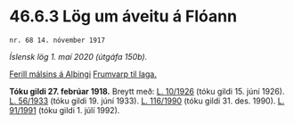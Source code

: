 # 46.6.3 Lög um áveitu á Flóann

`nr. 68 14. nóvember 1917`

_Íslensk lög 1. maí 2020 (útgáfa 150b)._

[Ferill málsins á Alþingi](https://www.althingi.is/thingstorf/thingmalalistar-eftir-thingum/ferill/?ltg=28&mnr=28)
[Frumvarp til laga.](https://www.althingi.is/altext/28/s/pdf/0028.pdf)

**Tóku gildi 27. febrúar 1918.**
Breytt með:
[L. 10/1926](https://althingi.is/altext/stjt/1926.010.html) (tóku gildi 15. júní 1926).
[L. 56/1933](https://althingi.is/altext/stjt/1933.056.html) (tóku gildi 19. júní 1933).
[L. 116/1990](https://althingi.is/altext/stjt/1990.116.html) (tóku gildi 31. des. 1990).
[L. 91/1991](https://althingi.is/altext/stjt/1991.091.html) (tóku gildi 1. júlí 1992).


